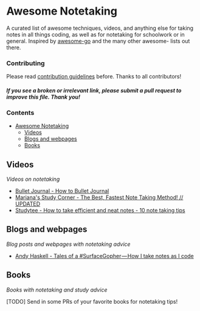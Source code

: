 # Awesome Notetaking

A curated list of awesome techniques, videos, and anything else for taking notes in all things coding, as well as for notetaking for schoolwork or in general. Inspired by [awesome-go](https://github.com/avelino/awesome-go) and the many other awesome- lists out there.

### Contributing

Please read [contribution guidelines](https://github.com/andyhaskell/awesome-notetaking/blob/master/CONTRIBUTING.md) before. Thanks to all contributors!

#### *If you see a broken or irrelevant link, please submit a pull request to improve this file. Thank you!*

### Contents

- [Awesome Notetaking](#awesome-go)
    - [Videos](#videos)
    - [Blogs and webpages](#blogs)
    - [Books](#books)

## Videos

*Videos on notetaking*
* [Bullet Journal - How to Bullet Journal](https://www.youtube.com/watch?v=fm15cmYU0IM)
* [Mariana's Study Corner - The Best, Fastest Note Taking Method! // UPDATED](https://www.youtube.com/watch?v=lQvjvi08QSk)
* [Studytee - How to take efficient and neat notes - 10 note taking tips](https://www.youtube.com/watch?v=m5cQ5bWLi2A)

## Blogs and webpages

*Blog posts and webpages with notetaking advice*
* [Andy Haskell - Tales of a #SurfaceGopher — How I take notes as I code](https://medium.com/@AndyHaskell2013/tales-of-a-surfacegopher-how-i-take-notes-as-i-code-908ad61c26c2)

## Books

*Books with notetaking and study advice*

[TODO] Send in some PRs of your favorite books for notetaking tips!